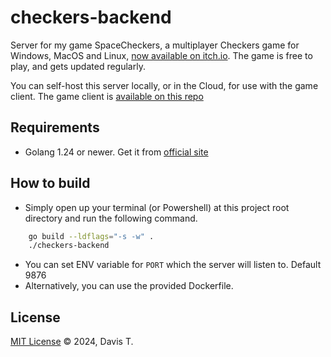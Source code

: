 # checkers-backend

Server for my game SpaceCheckers, a multiplayer Checkers game for Windows, MacOS and Linux, [now available on itch.io](https://longwater1234.itch.io/spacecheckers). The game is free to play, and gets updated regularly.

You can self-host this server locally, or in the Cloud, for use with the game client. The game client is [available on this repo](https://github.com/Longwater1234/space-checkers)

## Requirements

- Golang 1.24 or newer. Get it from [official site](https://go.dev/dl/)

## How to build

- Simply open up your terminal (or Powershell) at this project root directory and run the following command.

```bash
    go build --ldflags="-s -w" .
    ./checkers-backend
```

- You can set ENV variable for `PORT` which the server will listen to. Default 9876
- Alternatively, you can use the provided Dockerfile.

## License

[MIT License](LICENSE) &copy; 2024, Davis T.

